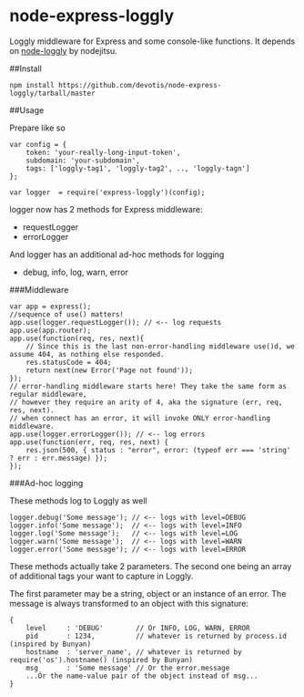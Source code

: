 node-express-loggly
===================

Loggly middleware for Express and some console-like functions. It depends on [node-loggly](https://github.com/nodejitsu/node-loggly) by nodejitsu.

##Install

    npm install https://github.com/devotis/node-express-loggly/tarball/master

##Usage

Prepare like so

    var config = {
        token: 'your-really-long-input-token',
        subdomain: 'your-subdomain',
        tags: ['loggly-tag1', 'loggly-tag2', .., 'loggly-tagn'] 
    };

    var logger  = require('express-loggly')(config);
    
logger now has 2 methods for Express middleware:
- requestLogger
- errorLogger

And logger has an additional ad-hoc methods for logging
- debug, info, log, warn, error

###Middleware

    var app = express();
    //sequence of use() matters!
    app.use(logger.requestLogger()); // <-- log requests
    app.use(app.router);
    app.use(function(req, res, next){
        // Since this is the last non-error-handling middleware use()d, we assume 404, as nothing else responded.
        res.statusCode = 404;
        return next(new Error('Page not found'));
    });
    // error-handling middleware starts here! They take the same form as regular middleware,
    // however they require an arity of 4, aka the signature (err, req, res, next).
    // when connect has an error, it will invoke ONLY error-handling middleware.
    app.use(logger.errorLogger()); // <-- log errors
    app.use(function(err, req, res, next) {
        res.json(500, { status : "error", error: (typeof err === 'string' ? err : err.message) });
    });

###Ad-hoc logging

These methods log to Loggly as well 

    logger.debug('Some message'); // <-- logs with level=DEBUG
    logger.info('Some message');  // <-- logs with level=INFO
    logger.log('Some message');   // <-- logs with level=LOG
    logger.warn('Some message');  // <-- logs with level=WARN
    logger.error('Some message'); // <-- logs with level=ERROR

These methods actually take 2 parameters. The second one being an array of additional tags your want to capture in Loggly.

The first parameter may be a string, object or an instance of an error. The message is always transformed to an object with this signature: 

    {
        level     : 'DEBUG'        // Or INFO, LOG, WARN, ERROR
        pid       : 1234,          // whatever is returned by process.id (inspired by Bunyan)
        hostname  : 'server_name', // whatever is returned by require('os').hostname() (inspired by Bunyan)
        msg       : 'Some message' // Or the error.message
        ...Ór the name-value pair of the object instead of msg...
    }
    



    
    



